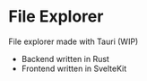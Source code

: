 # File Explorer

File explorer made with Tauri (WIP)

- Backend written in Rust
- Frontend written in SvelteKit
